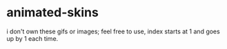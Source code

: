 # animated-skins
i don't own these gifs or images; feel free to use, index starts at 1 and goes up by 1 each time.
